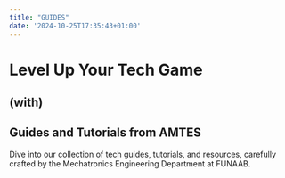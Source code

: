 ```yaml
---
title: "GUIDES"
date: '2024-10-25T17:35:43+01:00'
---
```


<style>
  header {
    display: none;
  }
</style>

<div class="container">
    <h1>Level Up Your Tech Game<h2>(with)</h2></h1>
    <h2>Guides and Tutorials from AMTES</h2>
</div>

Dive into our collection of tech guides, tutorials, and resources, carefully crafted by the Mechatronics Engineering Department at FUNAAB.
